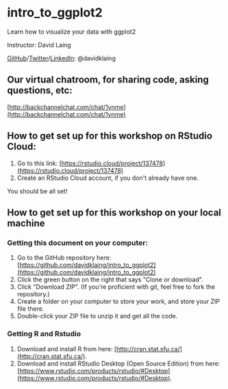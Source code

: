 # intro_to_ggplot2

Learn how to visualize your data with ggplot2

Instructor: David Laing

[GitHub](https://github.com/davidklaing)/[Twitter](https://twitter.com/davidklaing)/[LinkedIn](https://www.linkedin.com/in/davidklaing/): @davidklaing

## Our virtual chatroom, for sharing code, asking questions, etc:

[http://backchannelchat.com/chat/1ynme](http://backchannelchat.com/chat/1ynme)

## How to get set up for this workshop on RStudio Cloud:

1. Go to this link: [https://rstudio.cloud/project/137478](https://rstudio.cloud/project/137478)
2. Create an RStudio Cloud account, if you don't already have one.

You should be all set!

## How to get set up for this workshop on your local machine

### Getting this document on your computer:

1. Go to the GitHub repository here: [https://github.com/davidklaing/intro_to_ggplot2](https://github.com/davidklaing/intro_to_ggplot2)
2. Click the green button on the right that says "Clone or download".
3. Click "Download ZIP". (If you're proficient with git, feel free to fork the repository.)
4. Create a folder on your computer to store your work, and store your ZIP file there.
5. Double-click your ZIP file to unzip it and get all the code.

### Getting R and Rstudio

1. Download and install R from here: [http://cran.stat.sfu.ca/](http://cran.stat.sfu.ca/).
2. Download and install RStudio Desktop (Open Source Edition) from here: [https://www.rstudio.com/products/rstudio/#Desktop](https://www.rstudio.com/products/rstudio/#Desktop).